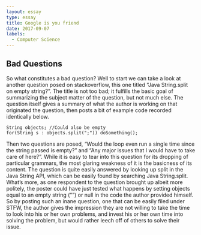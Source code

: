 ```yaml
---
layout: essay
type: essay
title: Google is you friend
date: 2017-09-07
labels:
  - Computer Science
---
```



## Bad Questions

So what constitutes a bad question? Well to start we can take a look at another question posed on stackoverflow, this one titled “Java String.split on empty string?”. The title is not too bad; it fulfills the basic goal of summarizing the subject matter of the question, but not much else. The question itself gives a summary of what the author is working on that originated the question, then posts a bit of example code recorded identically below. 

```
String objects; //Could also be empty
for(String s : objects.split(";")) doSomething();
```

Then two questions are posed, “Would the loop even run a single time since the string passed is empty?” and “Any major issues that I would have to take care of here?”. While it is easy to tear into this question for its dropping of particular grammars, the most glaring weakness of it is the basicness of its content. The question is quite easily answered by looking up split in the Java String API, which can be easily found by searching Java String.split. What’s more, as one respondent to the question brought up albeit more politely, the poster could have just tested what happens by setting objects equal to an empty string (“”) or null in the code the author provided himself. So by posting such an inane question, one that can be easily filed under STFW, the author gives the impression they are not willing to take the time to look into his or her own problems, and invest his or her own time into solving the problem, but would rather leech off of others to solve their issue.